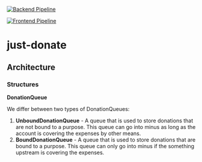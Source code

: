 [![Backend Pipeline](https://github.com/AntonKluge/SoftwareEngineering-WS2025-just-donate/actions/workflows/backend.yml/badge.svg?branch=main)](https://github.com/AntonKluge/SoftwareEngineering-WS2025-just-donate/actions/workflows/backend.yml)

[![Frontend Pipeline](https://github.com/AntonKluge/SoftwareEngineering-WS2025-just-donate/actions/workflows/frontend.yml/badge.svg?branch=main)](https://github.com/AntonKluge/SoftwareEngineering-WS2025-just-donate/actions/workflows/frontend.yml)

# just-donate

## Architecture

### Structures

**DonationQueue**

We differ between two types of DonationQueues:

1. **UnboundDonationQueue** - A queue that is used to store donations that are not bound to a purpose. This queue can go into minus as long as the account is covering the expenses by other means.
2. **BoundDonationQueue** - A queue that is used to store donations that are bound to a purpose. This queue can only go into minus if the something upstream is covering the expenses.
